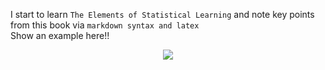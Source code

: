 I start to learn `The Elements of Statistical Learning` and note key points from this book via `markdown syntax and latex`<br>
Show an example here!!<br>
<div align=center><img src="http://latex.codecogs.com/gif.latexx?\%20E^2=mc^2">

